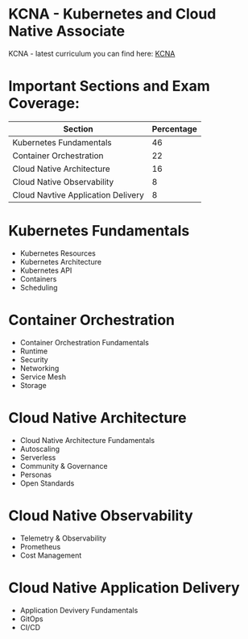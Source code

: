 # KCNA - Kubernetes and Cloud Native Associate

KCNA - latest curriculum you can find here: [KCNA](https://github.com/cncf/curriculum/blob/master/KCNA_Curriculum.pdf)

 # Important Sections and Exam Coverage:

 | Section                                       |   Percentage |
 |-----------------------------------------------|--------------|
 |Kubernetes Fundamentals                        |       46     |
 |Container Orchestration                        |       22     |
 |Cloud Native Architecture                      |       16     |
 |Cloud Native Observability                     |        8     |
 |Cloud Navtive Application Delivery             |        8     |

 # Kubernetes Fundamentals
 * Kubernetes Resources
 * Kubernetes Architecture
 * Kubernetes API
 * Containers
 * Scheduling

# Container Orchestration
* Container Orchestration Fundamentals
* Runtime
* Security
* Networking
* Service Mesh
* Storage

# Cloud Native Architecture
* Cloud Native Architecture Fundamentals
* Autoscaling
* Serverless
* Community & Governance
* Personas
* Open Standards

# Cloud Native Observability
* Telemetry & Observability
* Prometheus
* Cost Management

# Cloud Native Application Delivery
* Application Devivery Fundamentals
* GitOps
* CI/CD
